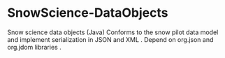 # SnowScience-DataObjects
Snow science data objects (Java) Conforms to the snow pilot data model and implement serialization in JSON and XML .
Depend on org.json and org.jdom libraries .
